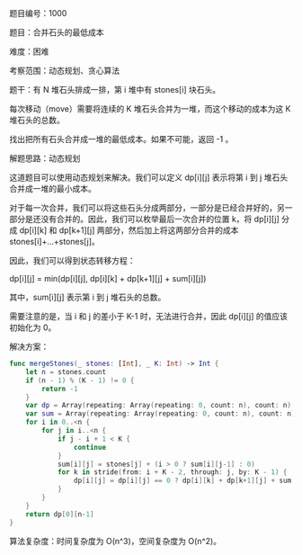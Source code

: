 题目编号：1000

题目：合并石头的最低成本

难度：困难

考察范围：动态规划、贪心算法

题干：有 N 堆石头排成一排，第 i 堆中有 stones[i] 块石头。

每次移动（move）需要将连续的 K 堆石头合并为一堆，而这个移动的成本为这 K 堆石头的总数。

找出把所有石头合并成一堆的最低成本。如果不可能，返回 -1 。

解题思路：动态规划

这道题目可以使用动态规划来解决。我们可以定义 dp[i][j] 表示将第 i 到 j 堆石头合并成一堆的最小成本。

对于每一次合并，我们可以将这些石头分成两部分，一部分是已经合并好的，另一部分是还没有合并的。因此，我们可以枚举最后一次合并的位置 k，将 dp[i][j] 分成 dp[i][k] 和 dp[k+1][j] 两部分，然后加上将这两部分合并的成本 stones[i]+...+stones[j]。

因此，我们可以得到状态转移方程：

dp[i][j] = min(dp[i][j], dp[i][k] + dp[k+1][j] + sum[i][j])

其中，sum[i][j] 表示第 i 到 j 堆石头的总数。

需要注意的是，当 i 和 j 的差小于 K-1 时，无法进行合并，因此 dp[i][j] 的值应该初始化为 0。

解决方案：

```swift
func mergeStones(_ stones: [Int], _ K: Int) -> Int {
    let n = stones.count
    if (n - 1) % (K - 1) != 0 {
        return -1
    }
    var dp = Array(repeating: Array(repeating: 0, count: n), count: n)
    var sum = Array(repeating: Array(repeating: 0, count: n), count: n)
    for i in 0..<n {
        for j in i..<n {
            if j - i + 1 < K {
                continue
            }
            sum[i][j] = stones[j] + (i > 0 ? sum[i][j-1] : 0)
            for k in stride(from: i + K - 2, through: j, by: K - 1) {
                dp[i][j] = dp[i][j] == 0 ? dp[i][k] + dp[k+1][j] + sum[i][j] : min(dp[i][j], dp[i][k] + dp[k+1][j] + sum[i][j])
            }
        }
    }
    return dp[0][n-1]
}
```

算法复杂度：时间复杂度为 O(n^3)，空间复杂度为 O(n^2)。